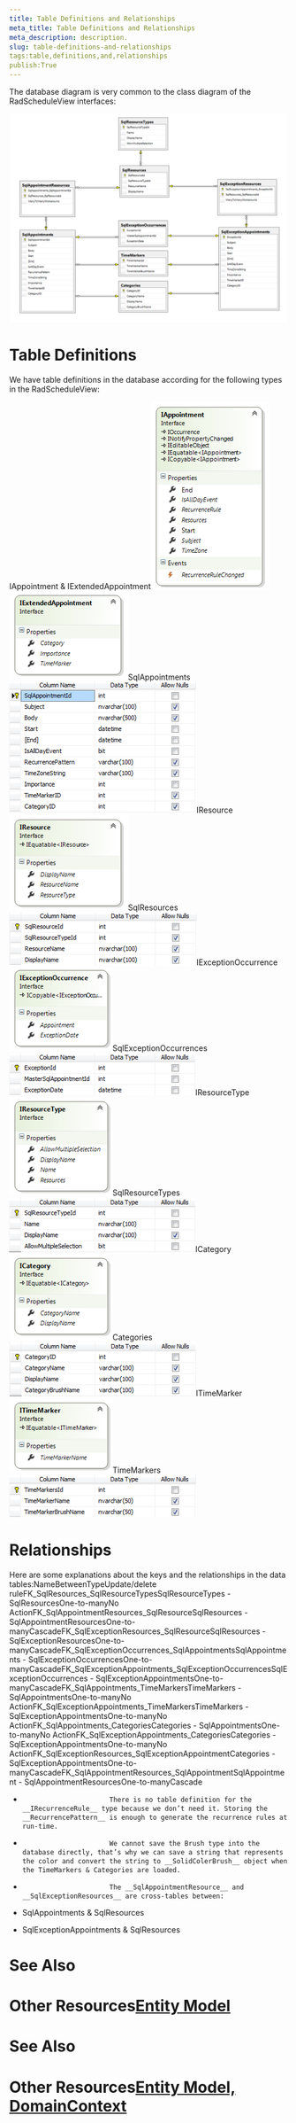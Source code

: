 ```yaml
---
title: Table Definitions and Relationships
meta_title: Table Definitions and Relationships
meta_description: description.
slug: table-definitions-and-relationships
tags:table,definitions,and,relationships
publish:True
---
```



The database diagram is very common to the class diagram of the RadScheduleView interfaces:

![radscheduleview populating with data schedule View Data Base Diagram](images/radscheduleview_populating_with_data_scheduleViewDataBaseDiagram.png)

# Table Definitions

We have table definitions in the database according for the following types in the RadScheduleView:

IAppointment & IExtendedAppointment![radscheduleview populating with data IAppointment](images/radscheduleview_populating_with_data_IAppointment.png)![radscheduleview populating with data IExtended Appointment](images/radscheduleview_populating_with_data_IExtendedAppointment.png)SqlAppointments![radscheduleview populating with data Sql Appointments](images/radscheduleview_populating_with_data_SqlAppointments.png)IResource![radscheduleview populating with data IResource](images/radscheduleview_populating_with_data_IResource.png)SqlResources![radscheduleview populating with data Sql Resources](images/radscheduleview_populating_with_data_SqlResources.png)IExceptionOccurrence![radscheduleview populating with data IException Occurence](images/radscheduleview_populating_with_data_IExceptionOccurence.png)SqlExceptionOccurrences![radscheduleview populating with data Sql Exception Occurrences](images/radscheduleview_populating_with_data_SqlExceptionOccurrences.png)IResourceType![radscheduleview populating with data IResource Type](images/radscheduleview_populating_with_data_IResourceType.png)SqlResourceTypes![radscheduleview populating with data Sql Resource Types](images/radscheduleview_populating_with_data_SqlResourceTypes.png)ICategory![radscheduleview populating with data ICategory](images/radscheduleview_populating_with_data_ICategory.png)Categories![radscheduleview populating with data Categories](images/radscheduleview_populating_with_data_Categories.png)ITimeMarker![radscheduleview populating with data ITime Marker](images/radscheduleview_populating_with_data_ITimeMarker.png)TimeMarkers![radscheduleview populating with data Time Markers](images/radscheduleview_populating_with_data_TimeMarkers.png)

# Relationships

Here are some explanations about the keys and the relationships in the data tables:NameBetweenTypeUpdate/delete ruleFK_SqlResources_SqlResourceTypesSqlResourceTypes  - SqlResourcesOne-to-manyNo ActionFK_SqlAppointmentResources_SqlResourceSqlResources - SqlAppointmentResourcesOne-to-manyCascadeFK_SqlExceptionResources_SqlResourceSqlResources -  SqlExceptionResourcesOne-to-manyCascadeFK_SqlExceptionOccurrences_SqlAppointmentsSqlAppointments -  SqlExceptionOccurrencesOne-to-manyCascadeFK_SqlExceptionAppointments_SqlExceptionOccurrencesSqlExceptionOccurrences -  SqlExceptionAppointmentsOne-to-manyCascadeFK_SqlAppointments_TimeMarkersTimeMarkers -  SqlAppointmentsOne-to-manyNo ActionFK_SqlExceptionAppointments_TimeMarkersTimeMarkers -  SqlExceptionAppointmentsOne-to-manyNo ActionFK_SqlAppointments_CategoriesCategories -   SqlAppointmentsOne-to-manyNo ActionFK_SqlExceptionAppointments_CategoriesCategories -  SqlExceptionAppointmentsOne-to-manyNo ActionFK_SqlExceptionResources_SqlExceptionAppointmentCategories -  SqlExceptionAppointmentsOne-to-manyCascadeFK_SqlAppointmentResources_SqlAppointmentSqlAppointment -  SqlAppointmentResourcesOne-to-manyCascade

* 
							There is no table definition for the __IRecurrenceRule__ type because we don’t need it. Storing the __RecurrencePattern__ is enough to generate the recurrence rules at run-time.
						

* 
							We cannot save the Brush type into the database directly, that’s why we can save a string that represents the color and convert the string to __SolidColerBrush__ object when the TimeMarkers & Categories are loaded.
						

* 
							The __SqlAppointmentResource__ and __SqlExceptionResources__ are cross-tables between:
							

* SqlAppointments & SqlResources

* SqlExceptionAppointments & SqlResources

# See Also

# Other Resources[Entity Model]({{slug:entity-model}})

# See Also

# Other Resources[Entity Model, DomainContext]({{slug:entity-model,-domaincontext}})

